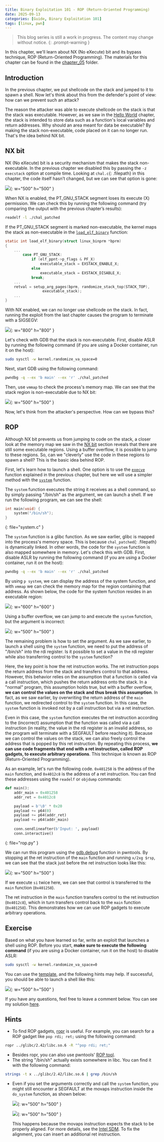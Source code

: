 ```yaml
---
title: Binary Exploitation 101 - ROP (Return-Oriented Programming)
date: 2025-09-13
categories: [Guide, Binary Exploitation 101]
tags: [linux, pwn]
---
```


> This blog series is still a work in progress. The content may change without notice.
{: .prompt-warning }

In this chapter, we'll learn about NX (No eXecute) bit and its bypass technique, ROP (Return-Oriented Programming). The materials for this chapter can be found in the [chapter_05](https://github.com/r1ru/binary-exploitation-101/tree/main/chapter_05) folder.

## Introduction
In the previous chapter, we put shellcode on the stack and jumped to it to spawn a shell. Now let's think about this from the defender's point of view: how can we prevent such an attack?

The reason the attacker was able to execute shellcode on the stack is that the stack was executable. However, as we saw in the [Hello World](https://r1ru.github.io/posts/10/) chapter, the stack is intended to store data such as a function's local variables and return addresses. Why should an area meant for data be executable? By making the stack non-executable, code placed on it can no longer run. That's the idea behind NX bit.

## NX bit
NX (No eXecute) bit is a security mechanism that makes the stack non-executable. In the previous chapter we disabled this by passing the `-z execstack` option at compile time. Looking at `chal.c`{: .filepath} in this chapter, the code itself hasn’t changed, but we can see that option is gone:

![](/assets/img/posts/2025-09-13-13/0.jpg){: w="500" h="500" }

When NX is enabled, the PT_GNU_STACK segment loses its execute (X) permission. We can check this by running the following command (try comparing the output with the previous chapter’s results):
```bash
readelf -l ./chal_patched
```
If the PT_GNU_STACK segment is marked non-executable, the kernel maps the stack as non-executable in the [`load_elf_binary`](https://elixir.bootlin.com/linux/v6.16.7/A/ident/load_elf_binary) function:
```c
static int load_elf_binary(struct linux_binprm *bprm)
{
    ...
		case PT_GNU_STACK:
			if (elf_ppnt->p_flags & PF_X)
				executable_stack = EXSTACK_ENABLE_X;
			else
				executable_stack = EXSTACK_DISABLE_X;
			break;
    ...
	retval = setup_arg_pages(bprm, randomize_stack_top(STACK_TOP),
				 executable_stack);
    ...
}
```
With NX enabled, we can no longer use shellcode on the stack. In fact, running the exploit from the last chapter causes the program to terminate with a SIGSEGV:

![](/assets/img/posts/2025-09-13-13/1.jpg){: w="800" h="800" }

Let's check with GDB that the stack is non-executable. First, disable ASLR by running the following command (if you are using a Docker container, run it on the host):
```bash
sudo sysctl -w kernel.randomize_va_space=0
```
Next, start GDB using the following command:
```bash
pwndbg -q --ex 'b main' --ex 'r' ./chal_patched
```
Then, use `vmmap` to check the process's memory map. We can see that the stack region is non-executable due to NX bit:

![](/assets/img/posts/2025-09-13-13/2.jpg){: w="500" h="500" }

Now, let's think from the attacker's perspective. How can we bypass this?

## ROP
Although NX bit prevents us from jumping to code on the stack, a closer look at the memory map we saw in the [NX bit](#nx-bit) section reveals that there are still some executable regions. Using a buffer overflow, it is possible to jump to these regions. So, can we "cleverly" use the code in these regions to spawn a shell? This is the basic idea behind ROP.

First, let's learn how to launch a shell. One option is to use the [`execve`](https://man7.org/linux/man-pages/man2/execve.2.html) function explained in the previous chapter, but here we will use a simpler method with the [`system`](https://man7.org/linux/man-pages/man3/system.3.html) function.

The `system` function executes the string it receives as a shell command, so by simply passing "/bin/sh" as the argument, we can launch a shell. If we run the following program, we can see the shell:
```c
int main(void) {
    system("/bin/sh");
}
```
{: file="system.c" }

The `system` function is a glibc function. As we saw earlier, glibc is mapped into the process's memory space. This is because `chal_patched`{: .filepath} is dynamically linked. In other words, the code for the `system` function is also mapped somewhere in memory. Let's check this with GDB. First, disable ASLR by running the following command (if you are using a Docker container, run it on the host):
```bash
pwndbg -q --ex 'b main' --ex 'r' ./chal_patched
```
By using `p system`, we can display the address of the system function, and with `vmmap` we can check the memory map for the region containing that address. As shown below, the code for the system function resides in an executable region:

![](/assets/img/posts/2025-09-13-13/3.jpg){: w="600" h="600" }

Using a buffer overflow, we can jump to and execute the `system` function, but the argument is incorrect:

![](/assets/img/posts/2025-09-13-13/4.jpg){: w="500" h="500" }

The remaining problem is how to set the argument. As we saw earlier, to launch a shell using the `system` function, we need to put the address of "/bin/sh" into the rdi register. Is it possible to set a value in the rdi register while also transferring control to the `system` function?

Here, the key point is how the ret instruction works. The ret instruction pops the return address from the stack and transfers control to that address. However, this behavior relies on the assumption that a function is called via a call instruction, which pushes the return address onto the stack. In a "normal" program, this assumption holds true, but with a buffer overflow, **we can control the values on the stack and thus break this assumption**. In fact, as we saw earlier, by overwriting the return address of the `main` function, we redirected control to the `system` function. In this case, the `system` function is invoked not by a call instruction but via a ret instruction.

Even in this case, the `system` function executes the ret instruction according to the (incorrect) assumption that the function was called via a call instruction (in reality, the value in the rdi register is an invalid address, so the program will terminate with a SEGFAULT before reaching it). Because we can control the values on the stack, we can also freely control the address that is popped by this ret instruction. By repeating this process, **we can use code fragments that end with a ret instruction, called ROP gadgets, to execute arbitrary operations**. This technique is known as ROP (Return-Oriented Programming).

As an example, let's run the following code. `0x401258` is the address of the `main` function, and `0x4012c8` is the address of a ret instruction. You can find these addresses using the `readelf` or `objdump` commands:
```python
def main():
    addr_main = 0x401258
    addr_ret = 0x4012c8

    payload = b'\0' * 0x20
    payload += p64(0)
    payload += p64(addr_ret)
    payload += p64(addr_main)
    
    conn.sendlineafter(b'Input: ', payload)
    conn.interactive()
```
{: file="rop.py" }

We can run this program using the [gdb.debug](https://docs.pwntools.com/en/stable/gdb.html#pwnlib.gdb.debug) function in pwntools. By stopping at the ret instruction of the `main` function and running `x/2xg $rsp`, we can see that the stack just before the ret instruction looks like this:

![](/assets/img/posts/2025-09-13-13/5.jpg){: w="500" h="500" }

If we execute `si` twice here, we can see that control is transferred to the `main` function (`0x401258`).

The ret instruction in the `main` function transfers control to the ret instruction (`0x4012c8`), which in turn transfers control back to the `main` function (`0x401258`). This demonstrates how we can use ROP gadgets to execute arbitrary operations.

## Exercise
Based on what you have learned so far, write an exploit that launches a shell using ROP. Before you start, **make sure to execute the following command** (if you are using a Docker container, run it on the host) to disable ASLR:
```bash
sudo sysctl -w kernel.randomize_va_space=0
```
You can use the [template](https://github.com/r1ru/binary-exploitation-101/blob/main/exploit_template.py), and the following hints may help. If successful, you should be able to launch a shell like this:

![](/assets/img/posts/2025-09-13-13/6.jpg){: w="500" h="500" }

If you have any questions, feel free to leave a comment below. You can see my solution [here](https://github.com/r1ru/binary-exploitation-101/blob/main/chapter_05/solution.py).

## Hints
- To find ROP gadgets, [ropr](https://github.com/Ben-Lichtman/ropr) is useful. For example, you can search for a ROP gadget like `pop rdi; ret;` using the following command:
```bash
ropr ../glibc/2.42/libc.so.6 -R "^pop rdi; ret;"
```
- Besides ropr, you can also use pwntools' [ROP tool](https://docs.pwntools.com/en/stable/rop/rop.html#module-pwnlib.rop.rop).
- The string "/bin/sh" actually exists somewhere in libc. You can find it with the following command:
```bash
strings -t x ../glibc/2.42/libc.so.6 | grep /bin/sh
```
- Even if you set the arguments correctly and call the `system` function, you might still encounter a SEGFAULT at the movaps instruction inside the `do_system` function, as shown below:

    ![](/assets/img/posts/2025-09-13-13/7.jpg){: w="500" h="500" }

    ![](/assets/img/posts/2025-09-13-13/8.jpg){: w="500" h="500" }

    This happens because the movaps instruction expects the stack to be properly aligned. For more details, see the [Intel SDM](https://www.intel.com/content/www/us/en/developer/articles/technical/intel-sdm.html). To fix the alignment, you can insert an additional ret instruction.